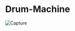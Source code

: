 # Drum-Machine

![Capture](https://user-images.githubusercontent.com/106008685/191210567-473d9855-5b5d-4966-8d8b-f82f43dab60f.PNG)
